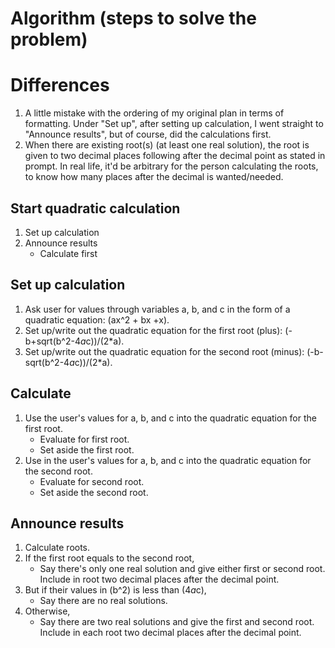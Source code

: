 # Algorithm (steps to solve the problem)
# Differences
1. A little mistake with the ordering of my original plan in terms of formatting. Under "Set up", after setting up calculation, I went straight to "Announce results", but of course, did the calculations first.
2. When there are existing root(s) (at least one real solution), the root is given to two decimal places following after the decimal point as stated in prompt. In real life, it'd be arbitrary for the person calculating the roots, to know how many places after the decimal is wanted/needed.

## Start quadratic calculation
1. Set up calculation
2. Announce results
    * Calculate first

## Set up calculation
1. Ask user for values through variables a, b, and c in the form of a quadratic equation: (ax^2 + bx +x).
2. Set up/write out the quadratic equation for the first root (plus): (-b+sqrt(b^2-4*a*c))/(2*a).
3. Set up/write out the quadratic equation for the second root (minus): (-b-sqrt(b^2-4*a*c))/(2*a).

## Calculate
1. Use the user's values for a, b, and c into the quadratic equation for the first root.
     * Evaluate for first root.
     * Set aside the first root.
2. Use in the user's values for a, b, and c into the quadratic equation for the second root.
     * Evaluate for second root.
     * Set aside the second root.

## Announce results
1. Calculate roots.
2. If the first root equals to the second root,
    * Say there's only one real solution and give either first or second root. Include in root two decimal places after the decimal point.
3. But if their values in (b^2) is less than (4*a*c),
    * Say there are no real solutions.
4. Otherwise,
    * Say there are two real solutions and give the first and second root. Include in each root two decimal places after the decimal point.
